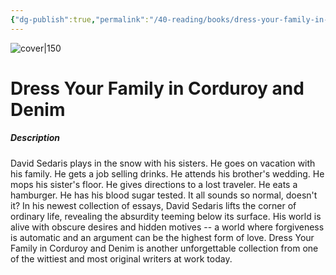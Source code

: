 ```yaml
---
{"dg-publish":true,"permalink":"/40-reading/books/dress-your-family-in-corduroy-and-denim-david-sedaris/","title":"Dress Your Family in Corduroy and Denim"}
---
```



![cover|150](http://books.google.com/books/content?id=PoYKChoswe8C&printsec=frontcover&img=1&zoom=1&edge=curl&source=gbs_api)

# Dress Your Family in Corduroy and Denim
##### Description
David Sedaris plays in the snow with his sisters. He goes on vacation with his family. He gets a job selling drinks. He attends his brother's wedding. He mops his sister's floor. He gives directions to a lost traveler. He eats a hamburger. He has his blood sugar tested. It all sounds so normal, doesn't it? In his newest collection of essays, David Sedaris lifts the corner of ordinary life, revealing the absurdity teeming below its surface. His world is alive with obscure desires and hidden motives -- a world where forgiveness is automatic and an argument can be the highest form of love. Dress Your Family in Corduroy and Denim is another unforgettable collection from one of the wittiest and most original writers at work today.